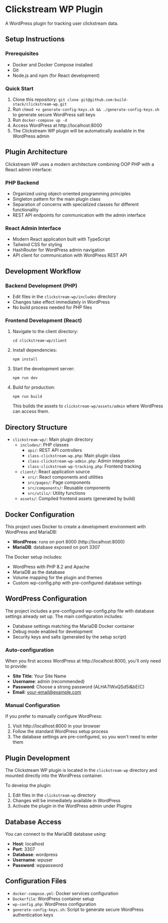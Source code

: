 # Clickstream WP Plugin

A WordPress plugin for tracking user clickstream data.

## Setup Instructions

### Prerequisites
- Docker and Docker Compose installed
- Git
- Node.js and npm (for React development)

### Quick Start
1. Clone this repository: `git clone git@github.com:build-stack/clickstream-wp.git`
2. Run `chmod +x generate-config-keys.sh && ./generate-config-keys.sh` to generate secure WordPress salt keys
3. Run `docker-compose up -d`
4. Access WordPress at http://localhost:8000
5. The Clickstream WP plugin will be automatically available in the WordPress admin

## Plugin Architecture

Clickstream WP uses a modern architecture combining OOP PHP with a React admin interface:

### PHP Backend
- Organized using object-oriented programming principles
- Singleton pattern for the main plugin class
- Separation of concerns with specialized classes for different functionality
- REST API endpoints for communication with the admin interface

### React Admin Interface
- Modern React application built with TypeScript
- Tailwind CSS for styling
- HashRouter for WordPress admin navigation
- API client for communication with WordPress REST API

## Development Workflow

### Backend Development (PHP)
- Edit files in the `clickstream-wp/includes` directory
- Changes take effect immediately in WordPress
- No build process needed for PHP files

### Frontend Development (React)
1. Navigate to the client directory:
   ```
   cd clickstream-wp/client
   ```

2. Install dependencies:
   ```
   npm install
   ```

3. Start the development server:
   ```
   npm run dev
   ```

4. Build for production:
   ```
   npm run build
   ```
   This builds the assets to `clickstream-wp/assets/admin` where WordPress can access them.

## Directory Structure

- `clickstream-wp/`: Main plugin directory
  - `includes/`: PHP classes
    - `api/`: REST API controllers
    - `class-clickstream-wp.php`: Main plugin class
    - `class-clickstream-wp-admin.php`: Admin integration
    - `class-clickstream-wp-tracking.php`: Frontend tracking
  - `client/`: React application source
    - `src/`: React components and utilities
    - `src/pages/`: Page components
    - `src/components/`: Reusable components
    - `src/utils/`: Utility functions
  - `assets/`: Compiled frontend assets (generated by build)

## Docker Configuration

This project uses Docker to create a development environment with WordPress and MariaDB:

- **WordPress**: runs on port 8000 (http://localhost:8000)
- **MariaDB**: database exposed on port 3307

The Docker setup includes:
- WordPress with PHP 8.2 and Apache
- MariaDB as the database
- Volume mapping for the plugin and themes
- Custom wp-config.php with pre-configured database settings

## WordPress Configuration

The project includes a pre-configured wp-config.php file with database settings already set up. The main configuration includes:

- Database settings matching the MariaDB Docker container
- Debug mode enabled for development
- Security keys and salts (generated by the setup script)

### Auto-configuration

When you first access WordPress at http://localhost:8000, you'll only need to provide:
   - **Site Title**: Your Site Name
   - **Username**: admin (recommended)
   - **Password**: Choose a strong password (ALHA7IWxQSd5i&bE(C)
   - **Email**: your-email@example.com

### Manual Configuration

If you prefer to manually configure WordPress:

1. Visit http://localhost:8000 in your browser
2. Follow the standard WordPress setup process
3. The database settings are pre-configured, so you won't need to enter them

## Plugin Development

The Clickstream WP plugin is located in the `clickstream-wp` directory and mounted directly into the WordPress container.

To develop the plugin:
1. Edit files in the `clickstream-wp` directory
2. Changes will be immediately available in WordPress
3. Activate the plugin in the WordPress admin under Plugins

## Database Access

You can connect to the MariaDB database using:
- **Host**: localhost
- **Port**: 3307
- **Database**: wordpress
- **Username**: wpuser
- **Password**: wppassword

## Configuration Files

- `docker-compose.yml`: Docker services configuration
- `Dockerfile`: WordPress container setup
- `wp-config.php`: WordPress configuration
- `generate-config-keys.sh`: Script to generate secure WordPress authentication keys 